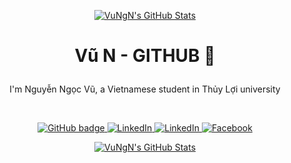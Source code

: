 <p align="center">
           <a href="https://awesome-github-stats.azurewebsites.net/index.html??cardType=level&theme=highcontrast&Title=00F4FF&Border=00F4FF&Text=FFFFFF&Ring=00F4FF&Background=222831">    <img  alt="VuNgN's GitHub Stats" src="https://awesome-github-stats.azurewebsites.net/user-stats/VuNgN?cardType=level&theme=highcontrast&Title=00F4FF&Border=00F4FF&Text=FFFFFF&Ring=00F4FF&Background=222831&Icon=00F4FF" />  </a>
</p>

<!-- [![My Awesome Stats](https://awesome-github-stats.azurewebsites.net/user-stats/VuNgN?cardType=github&theme=vue-dark)](https://git.io/awesome-stats-card) -->

# <p align="center">Vũ N - GITHUB 👋</p>

<p align="center">I'm Nguyễn Ngọc Vũ, a Vietnamese student in Thủy Lợi university</p>
</br>
<p align="center">
  <a href="https://github.com/VuNgN">
    <img src="https://img.shields.io/badge/-Github-000?style=for-the-badge&logo=Github&logoColor=white&link=https://github.com/VuNgN" alt="GitHub badge" />
  </a>
  <a href="https://www.youtube.com/channel/UCu6-67dmfJEuYPnaX7HZWSw">
    <img src="https://img.shields.io/badge/-Youtube-eeeeee?style=for-the-badge&logo=Youtube&logoColor=ff0000&link=https://www.youtube.com/channel/UCu6-67dmfJEuYPnaX7HZWSw/" alt="LinkedIn" />
  </a>
  <a href="https://www.instagram.com/vu_.nguyen_">
    <img src="https://img.shields.io/badge/-Instagram-C13584?style=for-the-badge&labelColor=C13584&logo=instagram&logoColor=white&link=https://www.instagram.com/vu_.nguyen_/" alt="LinkedIn" />
  </a>
  <a href="https://www.facebook.com/profile.php?id=100035946102192">
    <img src="https://img.shields.io/badge/-Facebook-blue?style=for-the-badge&labelColor=blue&logo=facebook&logoColor=white&link=https://www.facebook.com/profile.php?id=100035946102192/" alt="Facebook" />
  </a>
</p>

<p align="center">
           <a href="http://readme-typing-svg.herokuapp.com">    <img  alt="VuNgN's GitHub Stats" src="http://readme-typing-svg.herokuapp.com?font=Pacifico&color=%2300ADB5&center=true&vCenter=true&lines=Nguy%E1%BB%85n+Ng%E1%BB%8Dc+V%C5%A9;Mobile+App+Developer+%F0%9F%92%8E;Nice+to+meet+you+.+.+." />  </a>
</p>





  
